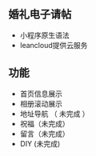 ## 婚礼电子请帖

- 小程序原生语法
- leancloud提供云服务

## 功能

- 首页信息展示
- 相册滚动展示
- 地址导航 （ 未完成 ）
- 祝福（未完成）
- 留言（未完成）
- DIY (未完成)

